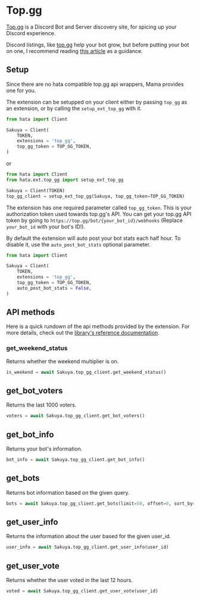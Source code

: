 # Top.gg

[Top.gg](https://top.gg) is a Discord Bot and Server discovery site, for spicing up your Discord experience.

Discord listings, like [top.gg](https://top.gg) help your bot grow, but before putting your bot on one, I recommend
reading [this article](https://github.com/RikuDaDev/Organic-Growth) as a guidance.

## Setup

Since there are no hata compatible top.gg api wrappers, Mama provides one for you.

The extension can be setupped on your client either by passing `top_gg` as an extension, or by calling the
`setup_ext_top_gg` with it.

```py
from hata import Client

Sakuya = Client(
    TOKEN,
    extensions = 'top_gg',
    top_gg_token = TOP_GG_TOKEN,
)
```
or
```py
from hata import Client
from hata.ext.top_gg import setup_ext_top_gg

Sakuya = Client(TOKEN)
top_gg_client = setup_ext_top_gg(Sakuya, top_gg_token=TOP_GG_TOKEN)
```

The extension has one required parameter called `top_gg_token`. This is your authorization token used towards top.gg's
API. You can get your top.gg API token by going to `https://top.gg/bot/{your_bot_id}/webhooks`
(Replace `your_bot_id` with your bot's ID!).

By default the extension will auto post your bot stats each half hour. To disable it, use the `auto_post_bot_stats`
optional parameter.

```py
from hata import Client

Sakuya = Client(
    TOKEN,
    extensions = 'top_gg',
    top_gg_token = TOP_GG_TOKEN,
    auto_post_bot_stats = False,
)
```

## API methods

Here is a quick rundown of the api methods provided by the extension. For more details, check out the
[library's reference documentation](https://www.astil.dev/project/hata/docs/hata/ext/top_gg/client/TopGGClient).

### get_weekend_status

Returns whether the weekend multiplier is on.

```py
is_weekend = await Sakuya.top_gg_client.get_weekend_status()
```

## get_bot_voters

Returns the last 1000 voters.

```py
voters = await Sakuya.top_gg_client.get_bot_voters()
```

## get_bot_info

Returns your bot's information.

```py
bot_info = await Sakuya.top_gg_client.get_bot_info()
```

## get_bots

Returns bot information based on the given query.

```py
bots = await Sakuya.top_gg_client.get_bots(limit=50, offset=0, sort_by=None, search=None)
```

## get_user_info

Returns the information about the user based for the given user_id.

```py
user_info = await Sakuya.top_gg_client.get_user_info(user_id)
```

## get_user_vote

Returns whether the user voted in the last 12 hours.

```py
voted = await Sakuya.top_gg_client.get_user_vote(user_id)
```
